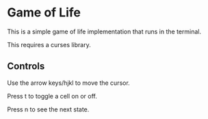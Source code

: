 # Game of Life
This is a simple game of life implementation that runs in the terminal.

This requires a curses library.

## Controls
Use the arrow keys/hjkl to move the cursor.

Press t to toggle a cell on or off.

Press n to see the next state.